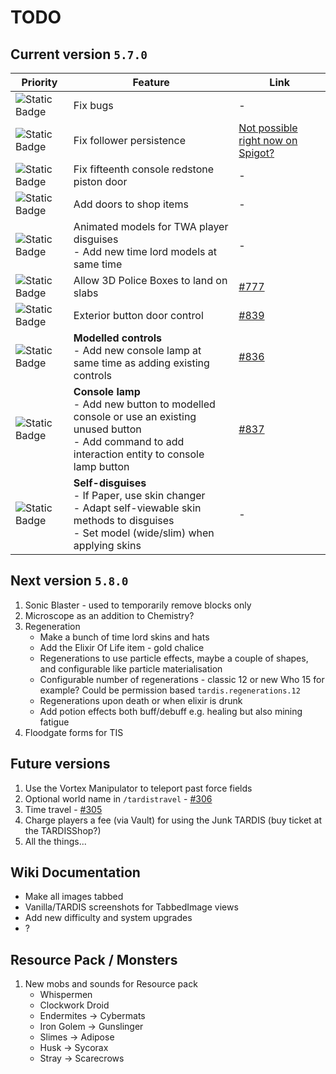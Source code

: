 # TODO

## Current version `5.7.0`

| Priority | Feature | Link |
| -------- | ------- | ---- |
| ![Static Badge](https://img.shields.io/badge/WIP-f90?style=flat-square) | Fix bugs | - |
| ![Static Badge](https://img.shields.io/badge/on%20hold-999?style=flat-square) | Fix follower persistence | [Not possible right now on Spigot?](https://www.spigotmc.org/threads/impossible-to-register-custom-nms-entities-in-1-21-due-to-chunk-crash.654410/) |
| ![Static Badge](https://img.shields.io/badge/3-06f?style=flat-square)| Fix fifteenth console redstone piston door | - |
| ![Static Badge](https://img.shields.io/badge/3-06f?style=flat-square)| Add doors to shop items | - |
| ![Static Badge](https://img.shields.io/badge/3-06f?style=flat-square)| Animated models for TWA player disguises<br>- Add new time lord models at same time | - |
| ![Static Badge](https://img.shields.io/badge/2-390?style=flat-square)| Allow 3D Police Boxes to land on slabs | [#777](https://github.com/eccentricdevotion/TARDIS/issues/777) |
| ![Static Badge](https://img.shields.io/badge/2-390?style=flat-square)| Exterior button door control | [#839](https://github.com/eccentricdevotion/TARDIS/issues/839) |
| ![Static Badge](https://img.shields.io/badge/1-f00?style=flat-square)| **Modelled controls**<br>- Add new console lamp at same time as adding existing controls | [#836](https://github.com/eccentricdevotion/TARDIS/issues/836) |
| ![Static Badge](https://img.shields.io/badge/1-f00?style=flat-square)| **Console lamp**<br>- Add new button to modelled console or use an existing unused button<br>- Add command to add interaction entity to console lamp button | [#837](https://github.com/eccentricdevotion/TARDIS/issues/837) |
| ![Static Badge](https://img.shields.io/badge/WIP-f90?style=flat-square)| **Self-disguises**<br>- If Paper, use skin changer<br>- Adapt self-viewable skin methods to disguises<br>- Set model (wide/slim) when applying skins | - |

## Next version `5.8.0`

1. Sonic Blaster - used to temporarily remove blocks only
2. Microscope as an addition to Chemistry?
3. Regeneration
    - Make a bunch of time lord skins and hats
    - Add the Elixir Of Life item - gold chalice
    - Regenerations to use particle effects, maybe a couple of shapes, and configurable like particle materialisation
    - Configurable number of regenerations - classic 12 or new Who 15 for example? Could be permission based `tardis.regenerations.12`
    - Regenerations upon death or when elixir is drunk
    - Add potion effects both buff/debuff e.g. healing but also mining fatigue
4. Floodgate forms for TIS

## Future versions

1. Use the Vortex Manipulator to teleport past force fields
2. Optional world name in `/tardistravel` - [#306](https://github.com/eccentricdevotion/TARDIS/issues/306)
3. Time travel - [#305](https://github.com/eccentricdevotion/TARDIS/issues/305)
4. Charge players a fee (via Vault) for using the Junk TARDIS (buy ticket at the TARDISShop?)
5. All the things...

## Wiki Documentation

* Make all images tabbed
* Vanilla/TARDIS screenshots for TabbedImage views
* Add new difficulty and system upgrades
* ?

## Resource Pack / Monsters

1. New mobs and sounds for Resource pack
    * Whispermen
    * Clockwork Droid
    * Endermites -> Cybermats
    * Iron Golem -> Gunslinger
    * Slimes -> Adipose
    * Husk -> Sycorax
    * Stray -> Scarecrows
